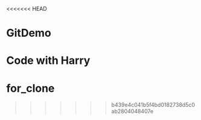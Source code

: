 <<<<<<< HEAD
# GitDemo
Code with Harry
=======
# for_clone
>>>>>>> b439e4c041b5f4bd0182738d5c0ab2804048407e

